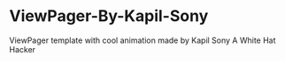 # ViewPager-By-Kapil-Sony
ViewPager template with cool animation made by Kapil Sony A White Hat Hacker
